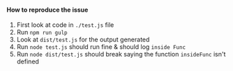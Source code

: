 #### How to reproduce the issue
1. First look at code in `./test.js` file
2. Run `npm run gulp`
3. Look at `dist/test.js` for the output generated
4. Run `node test.js` should run fine & should log `inside Func`
5. Run `node dist/test.js` should break saying the function `insideFunc` isn't defined
